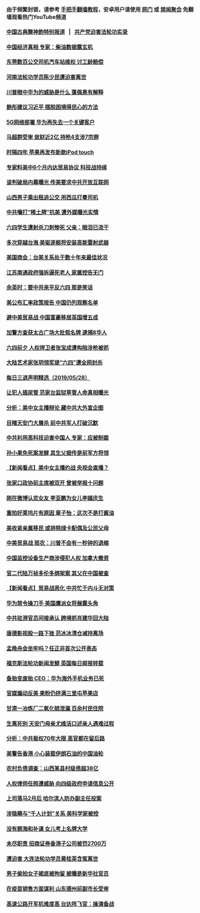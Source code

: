 #### 由于频繁封锁，请参考 [手把手翻墙教程](https://github.com/gfw-breaker/guides/wiki/)，安卓用户请使用 [网门](https://github.com/gfw-breaker/bn-android/blob/master/ogate.md?t=05291536) 或 [禁闻聚合](https://github.com/gfw-breaker/bn-android) 免翻墙观看热门YouTube频道 

#### [中国古典舞神韵特别报道](https://github.com/gfw-breaker/mh-news/blob/master/shenyun.md?t=05291536) &nbsp;&nbsp;|&nbsp;&nbsp; [共产党迫害法轮功实录](https://github.com/gfw-breaker/mh-news/blob/master/README.md?t=05291536)  

#### [中国经济真相 专家：柴油数据露玄机](../pages/nsc413/n11287734.md?t=05291536) 

#### [东莞数百公交司机汽车站维权 讨工龄赔偿](../pages/nsc413/n11287595.md?t=05291536) 

#### [河南法轮功学员陈少民遭迫害离世](../pages/nsc413/n11287350.md?t=05291536) 


#### [川普眼中华为的威胁是什么 蓬佩奥有解释](../pages/nsc413/n11287545.md?t=05291536) 

#### [鲍彤建议习近平 摆脱困境得民心的方法](../pages/nsc413/n11287222.md?t=05291536) 

#### [5G网络部署 华为再失去一个关键客户](../pages/nsc413/n11287485.md?t=05291536) 

#### [马超群受审 敛财近2亿 持枪4支涉7宗罪](../pages/nsc413/n11287386.md?t=05291536) 

#### [时隔四年 苹果再发布新款iPod touch](../pages/nsc413/n11287073.md?t=05291536) 

#### [专家料美中6个月内达贸易协议 科技战持续](../pages/nsc413/n11287146.md?t=05291536) 

#### [谈判破局内幕曝光 传美要求中共开放互联网](../pages/nsc413/n11287101.md?t=05291536) 

#### [山西男子乘出租追公交 用西瓜打晕司机](../pages/nsc413/n11287204.md?t=05291536) 

#### [中共嚷打“稀土牌”抗美 遭外媒曝光实情](../pages/nsc413/n11286719.md?t=05291536) 

#### [六四学生遭射杀刀刺惨死 父亲：眼泪已流干](../pages/nsc413/n11286935.md?t=05291536) 

#### [多次穿越台海 美驱逐舰将安装高能雷射武器](../pages/nsc413/n11286899.md?t=05291536) 

#### [美国商会：台美关系处于数十年来最佳状况](../pages/nsc413/n11286830.md?t=05291536) 

#### [江苏南通政府强拆逼死老人 家属控告无门](../pages/nsc413/n11286637.md?t=05291536) 

#### [余英时：要中共来平反六四 那是笑话](../pages/nsc413/n11286619.md?t=05291536) 

#### [美公布汇率政策报告 中国仍列观察名单](../pages/nsc413/n11286530.md?t=05291536) 

#### [避中美贸易战 中国富豪移居英国增五成](../pages/nsc413/n11286569.md?t=05291536) 

#### [加警方查获太古广场大批假名牌 逮捕8华人](../pages/nsc413/n11286287.md?t=05291536) 

#### [六四前夕 人权捍卫者张宝成遭构陷涉枪被抓](../pages/nsc413/n11286339.md?t=05291536) 

#### [大陆艺术家张玥领奖提“六四”遭全网封杀](../pages/nsc413/n11286460.md?t=05291536) 

#### [每日三退声明精选（2019/05/28）](../pages/nsc413/n11286537.md?t=05291536) 

#### [让犯人插尿管 范家台监狱草菅人命真相曝光](../pages/nsc413/n11283222.md?t=05291536) 

#### [分析：美中女主播辩论 藏中共大外宣企图](../pages/nsc413/n11286039.md?t=05291536) 

#### [目睹天安门大屠杀 前中共军人打破沉默](../pages/nsc413/n11286290.md?t=05291536) 

#### [中共利用高科技迫害中国人 专家：应被制裁](../pages/nsc413/n11286041.md?t=05291536) 

#### [孙小果免死案发酵 其生父据传是前军方将领](../pages/nsc413/n11286219.md?t=05291536) 

#### [【新闻看点】美中女主播约战 央视会直播？](../pages/nsc413/n11285978.md?t=05291536) 

#### [张家口政协前主席被双开 曾被举报十问题](../pages/nsc413/n11286020.md?t=05291536) 

#### [刚在微博认恋女友 李亚鹏为女儿李嫣庆生](../pages/nsc413/n11285962.md?t=05291536) 

#### [重拍好莱坞片有原因 章子怡：这次不是打酱油](../pages/nsc413/n11285699.md?t=05291536) 

#### [美收紧亲属移民 或排除绿卡配偶及公民父母](../pages/nsc413/n11286172.md?t=05291536) 

#### [中美贸易战 班农：川普不会有一秒钟的退缩](../pages/nsc413/n11286198.md?t=05291536) 

#### [中国监控设备生产商涉侵犯人权 加拿大撤资](../pages/nsc413/n11286192.md?t=05291536) 

#### [官二代陆万祯多伦多绑架案 其父在中国被查](../pages/nsc413/n11285983.md?t=05291536) 

#### [【新闻看点】贸易战恶化 中共忙于内斗无对策](../pages/nsc413/n11285752.md?t=05291536) 

#### [华为禁令操刀手 美国鹰派女将展露头角](../pages/nsc413/n11285847.md?t=05291536) 

#### [中共驻港官员间接承认 跨境抓肖建华回大陆](../pages/nsc413/n11286001.md?t=05291536) 

#### [唐德影视股一路下挫 范冰冰清仓减持离场](../pages/nsc413/n11285782.md?t=05291536) 

#### [孟晚舟会坐牢吗？任正非首次公开表态](../pages/nsc413/n11285816.md?t=05291536) 

#### [福克斯法轮功新闻发酵  英国每日邮报转载](../pages/nsc413/n11285952.md?t=05291536) 

#### [备胎变废胎 CEO：华为海外手机业务已死](../pages/nsc413/n11285883.md?t=05291536) 

#### [官媒煽动反美 果粉仍挤满三里屯苹果店](../pages/nsc413/n11285814.md?t=05291536) 

#### [甘肃一冶炼厂二氧化硫泄漏 百余村民住院](../pages/nsc413/n11285786.md?t=05291536) 

#### [生离死别 天安门母亲尤维洁口述亲人遇难过程](../pages/nsc413/n11285914.md?t=05291536) 

#### [分析：中共极权70年大限 高官都在留后路](../pages/nsc413/n11285667.md?t=05291536) 

#### [美警告香港 小心装载伊朗石油的中国油轮](../pages/nsc413/n11285824.md?t=05291536) 

#### [农村负债调查：山西某县村级债超38亿](../pages/nsc413/n11285486.md?t=05291536) 

#### [人权律师任照遭威胁 向四级政府申请信息公开](../pages/nsc413/n11285131.md?t=05291536) 

#### [上司落马2月后 哈尔滨人防办副主任投案](../pages/nsc413/n11285148.md?t=05291536) 

#### [涉隐瞒与“千人计划”关系 美科学家被控](../pages/nsc413/n11285294.md?t=05291536) 

#### [没有题海和补课 女儿考上名牌大学](../pages/nsc413/n11285391.md?t=05291536) 


#### [未尽职责 招商证券香港子公司被罚2700万](../pages/nsc413/n11284854.md?t=05291536) 

#### [遭迫害 大连法轮功学员黄桂英含冤离世](../pages/nsc413/n11270535.md?t=05291536) 

#### [男子偷拍女子裙底被拘留 被曝是新华社官员](../pages/nsc413/n11285165.md?t=05291536) 

#### [在疫苗销售方面谋利 山东德州前副市长受审](../pages/nsc413/n11284886.md?t=05291536) 

#### [高速公路开军机难度高 台达阵飞官：操演备战](../pages/nsc413/n11284575.md?t=05291536) 

